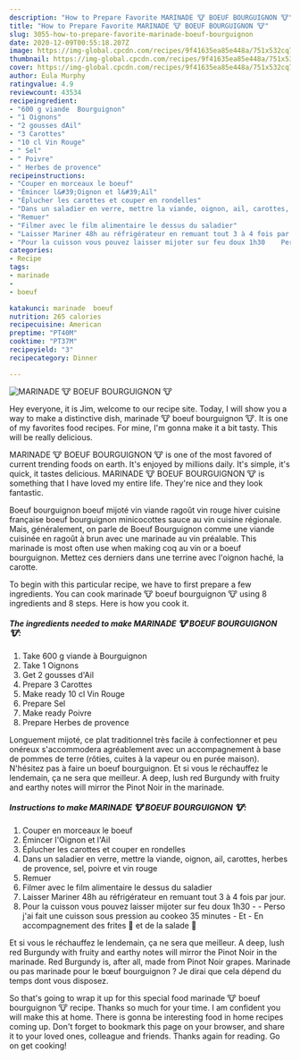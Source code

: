 ```yaml
---
description: "How to Prepare Favorite MARINADE 🐮 BOEUF BOURGUIGNON 🐮"
title: "How to Prepare Favorite MARINADE 🐮 BOEUF BOURGUIGNON 🐮"
slug: 3055-how-to-prepare-favorite-marinade-boeuf-bourguignon
date: 2020-12-09T00:55:18.207Z
image: https://img-global.cpcdn.com/recipes/9f41635ea85e448a/751x532cq70/marinade-🐮-boeuf-bourguignon-🐮-photo-principale-de-la-recette.jpg
thumbnail: https://img-global.cpcdn.com/recipes/9f41635ea85e448a/751x532cq70/marinade-🐮-boeuf-bourguignon-🐮-photo-principale-de-la-recette.jpg
cover: https://img-global.cpcdn.com/recipes/9f41635ea85e448a/751x532cq70/marinade-🐮-boeuf-bourguignon-🐮-photo-principale-de-la-recette.jpg
author: Eula Murphy
ratingvalue: 4.9
reviewcount: 43534
recipeingredient:
- "600 g viande  Bourguignon"
- "1 Oignons"
- "2 gousses dAil"
- "3 Carottes"
- "10 cl Vin Rouge"
- " Sel"
- " Poivre"
- " Herbes de provence"
recipeinstructions:
- "Couper en morceaux le boeuf"
- "Émincer l&#39;Oignon et l&#39;Ail"
- "Éplucher les carottes et couper en rondelles"
- "Dans un saladier en verre, mettre la viande, oignon, ail, carottes, herbes de provence, sel, poivre et vin rouge"
- "Remuer"
- "Filmer avec le film alimentaire le dessus du saladier"
- "Laisser Mariner 48h au réfrigérateur en remuant tout 3 à 4 fois par jour."
- "Pour la cuisson vous pouvez laisser mijoter sur feu doux 1h30    Perso j&#39;ai fait une cuisson sous pression au cookeo 35 minutes Et En accompagnement des frites 🍟 et de la salade 🥗"
categories:
- Recipe
tags:
- marinade
- 
- boeuf

katakunci: marinade  boeuf 
nutrition: 265 calories
recipecuisine: American
preptime: "PT40M"
cooktime: "PT37M"
recipeyield: "3"
recipecategory: Dinner

---
```



![MARINADE 🐮 BOEUF BOURGUIGNON 🐮](https://img-global.cpcdn.com/recipes/9f41635ea85e448a/751x532cq70/marinade-🐮-boeuf-bourguignon-🐮-photo-principale-de-la-recette.jpg)

Hey everyone, it is Jim, welcome to our recipe site. Today, I will show you a way to make a distinctive dish, marinade 🐮 boeuf bourguignon 🐮. It is one of my favorites food recipes. For mine, I'm gonna make it a bit tasty. This will be really delicious.

MARINADE 🐮 BOEUF BOURGUIGNON 🐮 is one of the most favored of current trending foods on earth. It's enjoyed by millions daily. It's simple, it's quick, it tastes delicious. MARINADE 🐮 BOEUF BOURGUIGNON 🐮 is something that I have loved my entire life. They're nice and they look fantastic.

Boeuf bourguignon boeuf mijoté vin viande ragoût vin rouge hiver cuisine française boeuf bourguignon minicocottes sauce au vin cuisine régionale. Mais, généralement, on parle de Boeuf Bourguignon comme une viande cuisinée en ragoût à brun avec une marinade au vin préalable. This marinade is most often use when making coq au vin or a boeuf bourguignon. Mettez ces derniers dans une terrine avec l&#39;oignon haché, la carotte.


To begin with this particular recipe, we have to first prepare a few ingredients. You can cook marinade 🐮 boeuf bourguignon 🐮 using 8 ingredients and 8 steps. Here is how you cook it.

<!--inarticleads1-->

##### The ingredients needed to make MARINADE 🐮 BOEUF BOURGUIGNON 🐮:

1. Take 600 g viande à Bourguignon
1. Take 1 Oignons
1. Get 2 gousses d&#39;Ail
1. Prepare 3 Carottes
1. Make ready 10 cl Vin Rouge
1. Prepare  Sel
1. Make ready  Poivre
1. Prepare  Herbes de provence


Longuement mijoté, ce plat traditionnel très facile à confectionner et peu onéreux s&#39;accommodera agréablement avec un accompagnement à base de pommes de terre (rôties, cuites à la vapeur ou en purée maison). N&#39;hésitez pas à faire un boeuf bourguignon. Et si vous le réchauffez le lendemain, ça ne sera que meilleur. A deep, lush red Burgundy with fruity and earthy notes will mirror the Pinot Noir in the marinade. 

<!--inarticleads2-->

##### Instructions to make MARINADE 🐮 BOEUF BOURGUIGNON 🐮:

1. Couper en morceaux le boeuf
1. Émincer l&#39;Oignon et l&#39;Ail
1. Éplucher les carottes et couper en rondelles
1. Dans un saladier en verre, mettre la viande, oignon, ail, carottes, herbes de provence, sel, poivre et vin rouge
1. Remuer
1. Filmer avec le film alimentaire le dessus du saladier
1. Laisser Mariner 48h au réfrigérateur en remuant tout 3 à 4 fois par jour.
1. Pour la cuisson vous pouvez laisser mijoter sur feu doux 1h30  -   - Perso j&#39;ai fait une cuisson sous pression au cookeo 35 minutes - Et - En accompagnement des frites 🍟 et de la salade 🥗


Et si vous le réchauffez le lendemain, ça ne sera que meilleur. A deep, lush red Burgundy with fruity and earthy notes will mirror the Pinot Noir in the marinade. Red Burgundy is, after all, made from Pinot Noir grapes. Marinade ou pas marinade pour le bœuf bourguignon ? Je dirai que cela dépend du temps dont vous disposez. 

So that's going to wrap it up for this special food marinade 🐮 boeuf bourguignon 🐮 recipe. Thanks so much for your time. I am confident you will make this at home. There is gonna be interesting food in home recipes coming up. Don't forget to bookmark this page on your browser, and share it to your loved ones, colleague and friends. Thanks again for reading. Go on get cooking!

